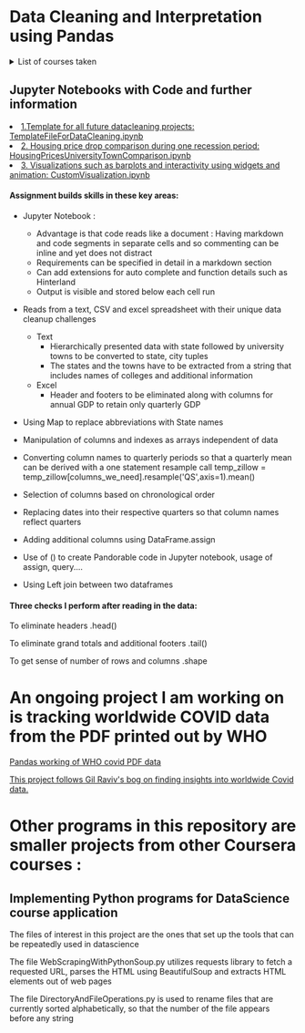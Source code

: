 # Data Cleaning and Interpretation using Pandas 
<details>
  <summary markdown="span">List of courses taken</summary>
      <li>1. University of Michigan Introduction to Data Science in Python</li>
      <li>2. University of California Berkeley : Foundations of Data Science: Inferential thinking by resampling</li>
      <li>3. Applied Text Mining in Python</li>
</details>

<h2>Jupyter Notebooks with Code and further information</h2>
        <li><a href = 'https://github.com/sjtalkar/StartHereTemplates/blob/master/TemplateFileForDataCleaning.ipynb'>1.Template for all future datacleaning projects: TemplateFileForDataCleaning.ipynb</a></li>
      <li><a href = 'https://github.com/sjtalkar/DataCleaningAndTTest'>2. Housing price drop comparison during one recession period: HousingPricesUniversityTownComparison.ipynb</a></li>
      <li><a href = 'https://github.com/sjtalkar/VisualizationUsingMatplotlib/blob/master/CustomVisualization.ipynb'>3. Visualizations such as barplots and interactivity using widgets and animation: CustomVisualization.ipynb</a></li>



#### Assignment builds skills in these key areas: 

* Jupyter Notebook : 
  * Advantage is that code reads like a document : Having markdown and code segments in separate cells and so commenting can be inline and yet does not distract
  * Requirements can be specified in detail in a markdown section
  * Can add extensions for auto complete and function details such as Hinterland
  * Output is visible and stored below each cell run

* Reads from a text, CSV and excel spreadsheet with their unique data cleanup challenges 
  * Text
    * Hierarchically presented data with state followed by university towns to be converted to state, city tuples
    * The states and the towns have to be extracted from a string that includes names of colleges and additional information
  * Excel
    * Header and footers to be eliminated along with columns for annual GDP to retain only quarterly GDP

* Using Map to replace abbreviations with State names
* Manipulation of columns and indexes as arrays independent of data
* Converting column names to quarterly periods so that a quarterly mean can be derived with a one statement resample call
  temp_zillow = temp_zillow[columns_we_need].resample('QS',axis=1).mean()
* Selection of columns based on  chronological order 
* Replacing dates into their respective quarters so that column names reflect quarters
* Adding additional columns using DataFrame.assign
* Use of () to create Pandorable code in Jupyter notebook, usage of assign, query....
* Using Left join between two dataframes

#### Three checks I perform after reading in the data:
To eliminate headers
.head()

To eliminate grand totals and additional footers
.tail()

To get sense of number of rows and columns
.shape 


# An ongoing project I am working on is tracking worldwide COVID data from the PDF printed out by WHO
[Pandas working of WHO covid PDF data](https://github.com/sjtalkar/ComparisonStudyPowerBIAndPandas)

[This project follows Gil Raviv's bog on finding insights into worldwide Covid data.](https://datachant.com/2020/07/16/import-who-covid-19-data-from-pdf/?mc_cid=548415d80c&mc_eid=11642bb66a)


# Other programs in this repository are smaller projects from other Coursera courses :
## Implementing Python programs for DataScience course application

The files of interest in this project are the ones that set up the tools that can be repeatedly used in datascience

The file WebScrapingWithPythonSoup.py utilizes requests library to fetch a requested URL, parses the HTML using BeautifulSoup and extracts HTML elements out of web pages

The file DirectoryAndFileOperations.py is used to rename files that are currently sorted alphabetically, so that the number of the file appears before any string





